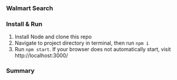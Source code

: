 ### Walmart Search

### Install & Run
1. Install Node and clone this repo
2. Navigate to project directory in terminal, then run `npm i`
3. Run `npm start`. If your browser does not automatically start, visit http://localhost:3000/

### Summary

